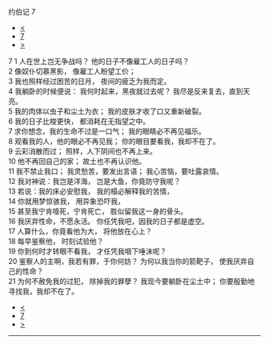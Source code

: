 ﻿





 约伯记 7




* [<](bible/JOB06.md)
* [7](bible/JOB.md)
* [>](bible/JOB08.md)



 
7 
1 人在世上岂无争战吗？ 他的日子不像雇工人的日子吗？  
2 像奴仆切慕黑影， 像雇工人盼望工价；  
3 我也照样经过困苦的日月， 夜间的疲乏为我而定。  
4 我躺卧的时候便说： 我何时起来，黑夜就过去呢？ 我尽是反来复去，直到天亮。  
5 我的肉体以虫子和尘土为衣； 我的皮肤才收了口又重新破裂。  
6 我的日子比梭更快， 都消耗在无指望之中。     
7 求你想念，我的生命不过是一口气； 我的眼睛必不再见福乐。  
8 观看我的人，他的眼必不再见我； 你的眼目要看我，我却不在了。  
9 云彩消散而过； 照样，人下阴间也不再上来。  
10 他不再回自己的家； 故土也不再认识他。     
11 我不禁止我口； 我灵愁苦，要发出言语； 我心苦恼，要吐露哀情。  
12 我对神说：我岂是洋海， 岂是大鱼，你竟防守我呢？  
13 若说：我的床必安慰我， 我的榻必解释我的苦情，  
14 你就用梦惊骇我， 用异象恐吓我，  
15 甚至我宁肯噎死，宁肯死亡， 胜似留我这一身的骨头。  
16 我厌弃性命，不愿永活。 你任凭我吧，因我的日子都是虚空。  
17 人算什么，你竟看他为大， 将他放在心上？  
18 每早鉴察他， 时刻试验他？  
19 你到何时才转眼不看我， 才任凭我咽下唾沫呢？  
20 鉴察人的主啊，我若有罪，于你何妨？ 为何以我当你的箭靶子， 使我厌弃自己的性命？  
21 为何不赦免我的过犯， 除掉我的罪孽？ 我现今要躺卧在尘土中； 你要殷勤地寻找我，我却不在了。 
* [<](bible/JOB06.md)
* [7](bible/JOB.md)
* [>](bible/JOB08.md)





---









